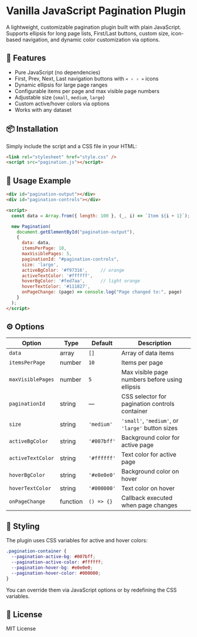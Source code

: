 # Vanilla JavaScript Pagination Plugin

A lightweight, customizable pagination plugin built with plain JavaScript.  
Supports ellipsis for long page lists, First/Last buttons, custom size, icon-based navigation, and dynamic color customization via options.

## 🚀 Features

- Pure JavaScript (no dependencies)
- First, Prev, Next, Last navigation buttons with `« ‹ › »` icons
- Dynamic ellipsis for large page ranges
- Configurable items per page and max visible page numbers
- Adjustable size (`small`, `medium`, `large`)
- Custom active/hover colors via options
- Works with any dataset

## 📦 Installation

Simply include the script and a CSS file in your HTML:

```html
<link rel="stylesheet" href="style.css" />
<script src="pagination.js"></script>
```

## 🧪 Usage Example

```html
<div id="pagination-output"></div>
<div id="pagination-controls"></div>

<script>
  const data = Array.from({ length: 100 }, (_, i) => `Item ${i + 1}`);

  new Pagination(
    document.getElementById("pagination-output"),
    {
      data: data,
      itemsPerPage: 10,
      maxVisiblePages: 5,
      paginationId: "#pagination-controls",
      size: 'large',
      activeBgColor: '#f97316',     // orange
      activeTextColor: '#ffffff',
      hoverBgColor: '#fed7aa',      // light orange
      hoverTextColor: '#111827',
      onPageChange: (page) => console.log("Page changed to:", page)
    }
  );
</script>
```

## ⚙️ Options

| Option              | Type     | Default     | Description |
|---------------------|----------|-------------|-------------|
| `data`              | array    | `[]`        | Array of data items |
| `itemsPerPage`      | number   | `10`        | Items per page |
| `maxVisiblePages`   | number   | `5`         | Max visible page numbers before using ellipsis |
| `paginationId`      | string   | —           | CSS selector for pagination controls container |
| `size`              | string   | `'medium'`  | `'small'`, `'medium'`, or `'large'` button sizes |
| `activeBgColor`     | string   | `'#007bff'` | Background color for active page |
| `activeTextColor`   | string   | `'#ffffff'` | Text color for active page |
| `hoverBgColor`      | string   | `'#e0e0e0'` | Background color on hover |
| `hoverTextColor`    | string   | `'#000000'` | Text color on hover |
| `onPageChange`      | function | `() => {}`  | Callback executed when page changes |

## 🎨 Styling

The plugin uses CSS variables for active and hover colors:

```css
.pagination-container {
  --pagination-active-bg: #007bff;
  --pagination-active-color: #ffffff;
  --pagination-hover-bg: #e0e0e0;
  --pagination-hover-color: #000000;
}
```

You can override them via JavaScript options or by redefining the CSS variables.

## 📄 License

MIT License
